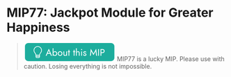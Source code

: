 # MIP77: Jackpot Module for Greater Happiness

> ![](AboutThisMIP.png)
> MIP77 is a lucky MIP. Please use with caution. Losing everything is not impossible.

